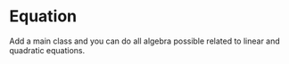 # Equation

Add a main class and you can do all algebra possible related to linear and quadratic equations.
